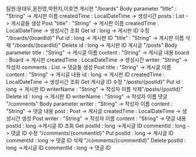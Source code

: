팀원:윤태우,윤찬영,박현지,이호연
게시판 "/boards"
Body parameter
"title" : "String" -> 게시판 이름
createdTime : LocalDateTime -> 생성시간
posts : List -> 게시글들
생성 Post
"title" : "String" -> 게시판 이름
createdTime : LocalDateTime -> 생성시간
조회 Get
id : long -> 게시판 ID
수정 "/boards/{boardId}" Put
id : long -> 게시판 ID
"title" : "String" -> 게시판 이름
삭제 "/boards/{boardId}" Delete
id : long -> 게시판 ID
게시글 "/posts"
Body parameter
title : "String" -> 게시글 이름
content : "String" -> 게시글 내용
board : Board -> 게시판
createdTime : LocalDateTime -> 생성시간
writer: "String" -> 작성자
comments : List -> 댓글들
생성 Post
title : "String" -> 게시글 이름
content : "String" -> 게시글 내용
id : long -> 게시판 ID
createdTime : LocalDateTime -> 생성시간
조회 Get
게시글 ID
수정 "/posts/{postId}" Put
id : long -> 게시판 ID
writerName : "String" -> 작성자 이름
삭제"/posts/{postId}" Delete
id : long -> 게시판 ID
writerName : "String" -> 작성자 이름
댓글 "/comments"
Body parameter
writer : "String" -> 작성자 이름
content : "String" -> 댓글 내용
post : Post -> 게시글
createdTime : LocalDateTime -> 생성시간
생성 Post
writer : "String" -> 작성자 이름
content : "String" -> 댓글 내용
postId : long ->게시글 ID
조회 Get
postId : long ->게시글 ID
commentId : long -> 댓글 ID
수정 "/comments/{commentId}" Put
postId : long -> 게시글 ID
commentId : long -> 댓글 ID
삭제 "/comments/{commentId}" Delete
postId : long ->게시글 ID
commentId : long -> 댓글 ID
